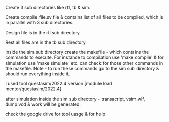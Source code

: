 Create 3 sub directories like rtl, tb & sim.

Create compile_file.sv file & contains list of all files to be compiled, which is in parallel with 3 sub directories.

Design file is in the rtl sub directory.

Rest all files are in the tb sub directory.

Inside the sim sub directory create the makefile - which contains the commands to execute. For instance to compilation use 'make compile' & for simulation use 'make simulate' etc.
can check for those other commands in the makefile. Note - to run these commands go to the sim sub directory & should run everything inside it.

I used tool questasim/2022.4 version [module load mentor/questasim/2022.4]

after simulation inside the sim sub directory - transacript, vsim.wlf, dump.vcd & work will be generated.

check the google drive for tool uasge & for help 

